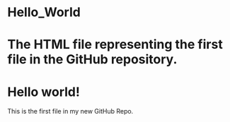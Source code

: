# Hello_World
# The HTML file representing the first file in the GitHub repository.
<!DOCTYPE html>
<html>
<head>
<title>Hello World!</title>
</head>
<body>

<h1>Hello world!</h1>
<p>This is the first file in my new GitHub Repo.</p>

</body>
</html>
